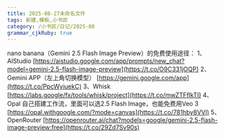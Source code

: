 ```yaml
---
title: 2025-08-27未命名文件 
tags: 新建,模板,小书匠
category: /小书匠/日记/2025-08
grammar_cjkRuby: true
---
```



nano banana（Gemini 2.5 Flash Image Preview）的免费使用途径： 1、AIStudio [https://aistudio.google.com/app/prompts/new_chat?model=gemini-2.5-flash-image-preview](https://t.co/O9C331jOQP) 2、Gemini APP（左上角切换模型） [https://gemini.google.com/app](https://t.co/PpcWyiuekC) 3、Whisk [https://labs.google/fx/tools/whisk/project](https://t.co/mwZTFflkTI) 4、Opal 自己搭建工作流，里面可以选2.5 Flash Image，也能免费用Veo 3 [https://opal.withgoogle.com/?mode=canvas](https://t.co/781hby8VVl) 5、OpenRouter [https://openrouter.ai/chat?models=google/gemini-2.5-flash-image-preview:free](https://t.co/29Zd7Sv90s)